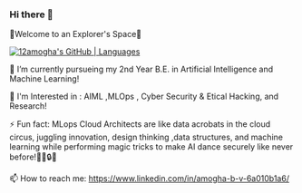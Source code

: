 ### Hi there 👋

🚀Welcome to an Explorer's Space🚀

[![12amogha's GitHub | Languages](https://stats.quine.sh/12amogha/languages-over-time?theme=dark)](https://quine.sh)

🌱 I’m currently pursueing my 2nd Year B.E. in Artificial Intelligence and Machine Learning!

🌟 I'm Interested in : AIML ,MLOps , Cyber Security & Etical Hacking, and Research!

⚡ Fun fact: MLops Cloud Architects are like data acrobats in the cloud circus, juggling innovation, design thinking ,data structures, and machine learning while performing magic tricks to make AI dance 
              securely like never before!🎩🎪🔒✨

📫 How to reach me: https://www.linkedin.com/in/amogha-b-v-6a010b1a6/             

